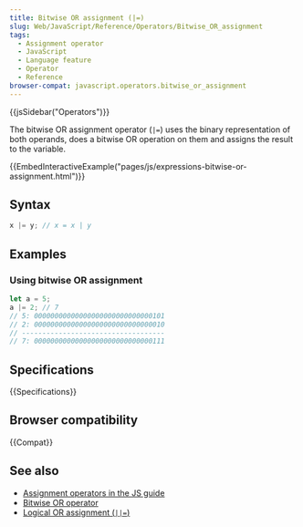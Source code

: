 ```yaml
---
title: Bitwise OR assignment (|=)
slug: Web/JavaScript/Reference/Operators/Bitwise_OR_assignment
tags:
  - Assignment operator
  - JavaScript
  - Language feature
  - Operator
  - Reference
browser-compat: javascript.operators.bitwise_or_assignment
---
```


{{jsSidebar("Operators")}}

The bitwise OR assignment operator (`|=`) uses the binary representation of
both operands, does a bitwise OR operation on them and assigns the result to the
variable.

{{EmbedInteractiveExample("pages/js/expressions-bitwise-or-assignment.html")}}

## Syntax

```js
x |= y; // x = x | y
```

## Examples

### Using bitwise OR assignment

```js
let a = 5;
a |= 2; // 7
// 5: 00000000000000000000000000000101
// 2: 00000000000000000000000000000010
// -----------------------------------
// 7: 00000000000000000000000000000111
```

## Specifications

{{Specifications}}

## Browser compatibility

{{Compat}}

## See also

- [Assignment
  operators in the JS guide](/en-US/docs/Web/JavaScript/Guide/Expressions_and_Operators#Assignment)
- [Bitwise OR
  operator](/en-US/docs/Web/JavaScript/Reference/Operators/Bitwise_OR)
- [Logical
  OR assignment (`||=`)](/en-US/docs/Web/JavaScript/Reference/Operators/Logical_OR_assignment)
